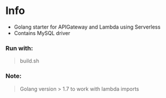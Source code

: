 # Info
* Golang starter for APIGateway and Lambda using Serverless
* Contains MySQL driver

### Run with:
> build.sh

### Note:
> Golang version > 1.7 to work with lambda imports
